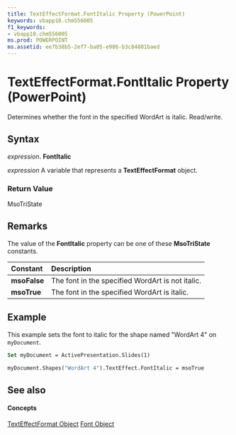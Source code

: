 ```yaml
---
title: TextEffectFormat.FontItalic Property (PowerPoint)
keywords: vbapp10.chm556005
f1_keywords:
- vbapp10.chm556005
ms.prod: POWERPOINT
ms.assetid: ee7b38b5-2ef7-ba05-e986-b3c84881baed
---
```



# TextEffectFormat.FontItalic Property (PowerPoint)

Determines whether the font in the specified WordArt is italic. Read/write.


## Syntax

 _expression_. **FontItalic**

 _expression_ A variable that represents a **TextEffectFormat** object.


### Return Value

MsoTriState


## Remarks

The value of the  **FontItalic** property can be one of these **MsoTriState** constants.



|**Constant**|**Description**|
|:-----|:-----|
|**msoFalse**|The font in the specified WordArt is not italic.|
|**msoTrue**| The font in the specified WordArt is italic.|

## Example

This example sets the font to italic for the shape named "WordArt 4" on  `myDocument`.


```vb
Set myDocument = ActivePresentation.Slides(1)

myDocument.Shapes("WordArt 4").TextEffect.FontItalic = msoTrue
```


## See also


#### Concepts


[TextEffectFormat Object](texteffectformat-object-powerpoint.md)
[Font Object](font-object-powerpoint.md)

